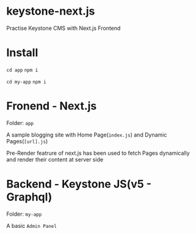 # keystone-next.js
Practise Keystone CMS with Next.js Frontend 

# Install

`cd app`
`npm i`

`cd my-app`
`npm i`

# Fronend - Next.js

Folder: `app`

A sample blogging site with Home Page(`index.js`) and Dynamic Pages(`[url].js`)

Pre-Render featrure of next.js has been used to fetch Pages dynamically and render their content at server side 

# Backend - Keystone JS(v5 - Graphql)
Folder: `my-app`

A basic `Admin Panel`